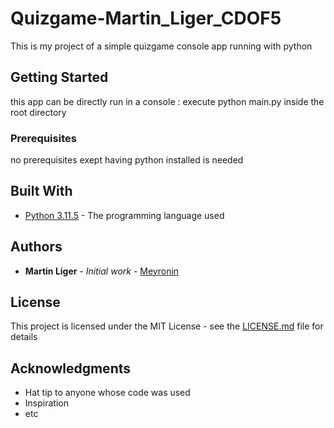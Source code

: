 # Quizgame-Martin_Liger_CDOF5

This is my project of a simple quizgame console app running with python

## Getting Started

this app can be directly run in a console : execute python main.py inside the root directory

### Prerequisites

no prerequisites exept having python installed is needed

## Built With

* [Python 3.11.5](https://www.python.org/downloads/release/python-3115/) - The programming language used

## Authors

* **Martin Liger** - *Initial work* - [Meyronin](https://github.com/Meyronin)

## License

This project is licensed under the MIT License - see the [LICENSE.md](LICENSE) file for details

## Acknowledgments

* Hat tip to anyone whose code was used
* Inspiration
* etc

